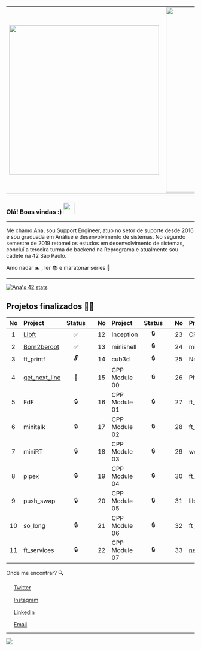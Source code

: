 <center>
  <table>
    <tr>
        <td><img width="400px" align="left" src="https://github-readme-stats.vercel.app/api/top-langs/?username=anabnovaes&hide=html&layout=compact&theme=buefy" /></td>
        <td><img width="495px" align="left" src="https://github-readme-stats.vercel.app/api?username=anabnovaes&theme=buefy"/></td>
    </tr>   
  </table>
</center>  



### Olá! Boas vindas :) <img src="https://github.com/leticiadasilva/leticiadasilva/blob/main/images/Hi.gif" width="30px">

---

Me chamo Ana, sou Support Engineer, atuo no setor de suporte desde 2016 e sou graduada em Análise e desenvolvimento de sistemas. 
No segundo semestre de 2019 retomei os estudos em desenvolvimento de sistemas, concluí a terceira turma de backend na Reprograma e atualmente sou cadete na 42 São Paulo.


Amo nadar 🏊‍ , ler 📚  e maratonar séries 🍿
 
---

[![Ana's 42 stats](https://badge42.herokuapp.com/api/stats/apaula-b?privacyEmail=true&cursus=42cursus&privacyName=true)](https://github.com/JaeSeoKim/badge42)


## Projetos finalizados 💪🏻
| No  | Project                                    | Status |   | No  | Project       | Status |   | No  | Project                        | Status |
| :-: | :----------------------------------------- | :----: | - | :-: | :------------ | :----: | - | :-: | :----------------------------- | :----: |
| 1   | [Libft](../../../42-libft)                 | ✅     |   | 12  | Inception     | 🔒     |   | 23  | CPP Module 08                  | 🔒     |
| 2   | [Born2beroot](../../../42-born2beroot)     | ✅     |   | 13  | minishell     | 🔒     |   | 24  | miniRT                         | 🔒     |
| 3   | ft_printf                                  | 🔓     |   | 14  | cub3d         | 🔒     |   | 25  | NetPractice                    | 🔒     |
| 4   | [get_next_line](../../../42-get_next_line) | 📝     |   | 15  | CPP Module 00 | 🔒     |   | 26  | Philosphers                    | 🔒     |
| 5   | FdF                                        | 🔒     |   | 16  | CPP Module 01 | 🔒     |   | 27  | ft_containers                  | 🔒     |
| 6   | minitalk                                   | 🔒     |   | 17  | CPP Module 02 | 🔒     |   | 28  | ft_irc                         | 🔒     |
| 7   | miniRT                                     | 🔒     |   | 18  | CPP Module 03 | 🔒     |   | 29  | webserv                        | 🔒     |
| 8   | pipex                                      | 🔒     |   | 19  | CPP Module 04 | 🔒     |   | 30  | ft_transcendence               | 🔒     |
| 9   | push_swap                                  | 🔒     |   | 20  | CPP Module 05 | 🔒     |   | 31  | libasm                         | 🔒     |
| 10  | so_long                                    | 🔒     |   | 21  | CPP Module 06 | 🔒     |   | 32  | ft_newton                      | 🔒     |
| 11  | ft_services                                | 🔒     |   | 22  | CPP Module 07 | 🔒     |   | 33  | [netwhat](../../../42-netwhat) | ✅     |


Onde me encontrar? :mag:  

<a href="https://twitter.com/ana_bnovaes"><img src="https://github.com/leticiadasilva/leticiadasilva/blob/main/images/twitter.png" width="16"></img></a> [Twitter](https://twitter.com/ana_bnovaes)   

<a href="https://www.instagram.com/ana_bnovaes/"><img src="https://github.com/leticiadasilva/leticiadasilva/blob/main/images/instagram.png" width="16"></img></a> [Instagram](https://www.instagram.com/ana_bnovaes)  

<a href="https://www.linkedin.com/in/anabnovaes"><img src="https://github.com/leticiadasilva/leticiadasilva/blob/main/images/linkedin.png" width="16"></img></a> [LinkedIn](https://www.linkedin.com/in/anabnovaes)  

<a href="mailto:ana-paula1503@hotmail.com"><img src="https://github.com/leticiadasilva/leticiadasilva/blob/main/images/email.png" width="16"></img></a> [Email](mailto:ana-paula1503@hotmail.com)  

---  

![](https://komarev.com/ghpvc/?username=anabnovaes&color=blue&style=flat)


